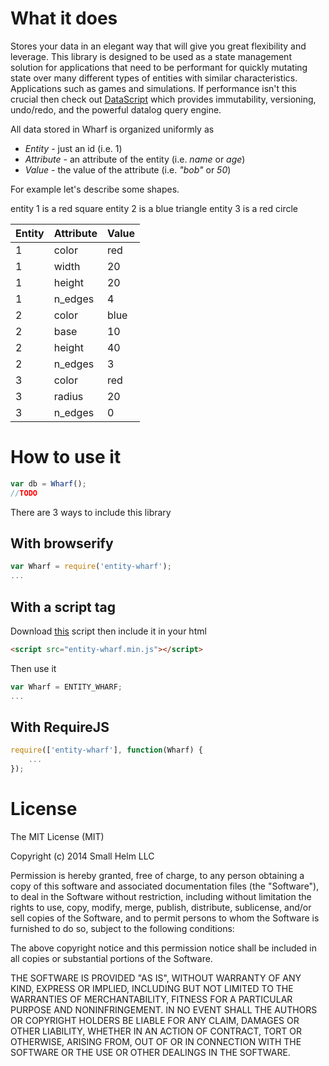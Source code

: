# What it does

Stores your data in an elegant way that will give you great flexibility and leverage. This library is designed to be used as a state management solution for applications that need to be performant for quickly mutating state over many different types of entities with similar characteristics. Applications such as games and simulations. If performance isn't this crucial then check out [DataScript](https://github.com/tonsky/datascript) which provides immutability, versioning, undo/redo, and the powerful datalog query engine.

All data stored in Wharf is organized uniformly as
 * *Entity* - just an id (i.e. 1)
 * *Attribute* - an attribute of the entity (i.e. _name_ or _age_)
 * *Value* - the value of the attribute (i.e. _"bob"_ or _50_)

For example let's describe some shapes.

entity 1 is a red square
entity 2 is a blue triangle
entity 3 is a red circle

|Entity|Attribute|Value|
|-|-|-|
|1|color|red|
|1|width|20|
|1|height|20|
|1|n\_edges|4|
|2|color|blue|
|2|base|10|
|2|height|40|
|2|n\_edges|3|
|3|color|red|
|3|radius|20|
|3|n\_edges|0|


# How to use it

```js
var db = Wharf();
//TODO
```

There are 3 ways to include this library

## With browserify

```js
var Wharf = require('entity-wharf');
...
```

## With a script tag

Download [this](https://github.com/smallhelm/entity-wharf/blob/master/entity-wharf.min.js) script then include it in your html
```html
<script src="entity-wharf.min.js"></script>
```

Then use it
```js
var Wharf = ENTITY_WHARF;
...
```

## With RequireJS

```js
require(['entity-wharf'], function(Wharf) {
	...
});
```

# License
The MIT License (MIT)

Copyright (c) 2014 Small Helm LLC

Permission is hereby granted, free of charge, to any person obtaining a copy
of this software and associated documentation files (the "Software"), to deal
in the Software without restriction, including without limitation the rights
to use, copy, modify, merge, publish, distribute, sublicense, and/or sell
copies of the Software, and to permit persons to whom the Software is
furnished to do so, subject to the following conditions:

The above copyright notice and this permission notice shall be included in all
copies or substantial portions of the Software.

THE SOFTWARE IS PROVIDED "AS IS", WITHOUT WARRANTY OF ANY KIND, EXPRESS OR
IMPLIED, INCLUDING BUT NOT LIMITED TO THE WARRANTIES OF MERCHANTABILITY,
FITNESS FOR A PARTICULAR PURPOSE AND NONINFRINGEMENT. IN NO EVENT SHALL THE
AUTHORS OR COPYRIGHT HOLDERS BE LIABLE FOR ANY CLAIM, DAMAGES OR OTHER
LIABILITY, WHETHER IN AN ACTION OF CONTRACT, TORT OR OTHERWISE, ARISING FROM,
OUT OF OR IN CONNECTION WITH THE SOFTWARE OR THE USE OR OTHER DEALINGS IN THE
SOFTWARE.

